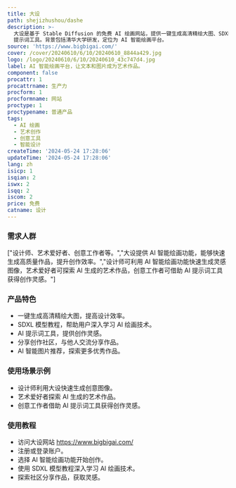 ```yaml
---
title: 大设
path: shejizhushou/dashe
description: >-
  大设是基于 Stable Diffusion 的免费 AI 绘画网站，提供一键生成高清精绘大图、SDXL 模型教程、AI
  提示词工具。背景包括清华大学研发，定位为 AI 智能绘画平台。
source: 'https://www.bigbigai.com/'
cover: /cover/20240610/6/10/20240610_8844a429.jpg
logo: /logo/20240610/6/10/20240610_43c747d4.jpg
label: AI 智能绘画平台，让文本和图片成为艺术作品。
component: false
procattr: 1
procattrname: 生产力
procform: 1
procformname: 网站
proctype: 1
proctypename: 普通产品
tags:
  - AI 绘画
  - 艺术创作
  - 创意工具
  - 智能设计
createTime: '2024-05-24 17:28:06'
updateTime: '2024-05-24 17:28:06'
lang: zh
isicp: 1
isqian: 2
iswx: 2
isqq: 2
iscom: 2
price: 免费
catname: 设计
---
```




### 需求人群
["设计师、艺术爱好者、创意工作者等。","大设提供 AI 智能绘画功能，能够快速生成高质量作品，提升创作效率。","设计师可利用 AI 智能绘画功能快速生成灵感图像，艺术爱好者可探索 AI 生成的艺术作品，创意工作者可借助 AI 提示词工具获得创作灵感。"]

### 产品特色
* 一键生成高清精绘大图，提高设计效率。
* SDXL 模型教程，帮助用户深入学习 AI 绘画技术。
* AI 提示词工具，提供创作灵感。
* 分享创作社区，与他人交流分享作品。
* AI 智能图片推荐，探索更多优秀作品。

### 使用场景示例
* 设计师利用大设快速生成创意图像。
* 艺术爱好者探索 AI 生成的艺术作品。
* 创意工作者借助 AI 提示词工具获得创作灵感。

### 使用教程
* 访问大设网站 https://www.bigbigai.com/
* 注册或登录账户。
* 选择 AI 智能绘画功能开始创作。
* 使用 SDXL 模型教程深入学习 AI 绘画技术。
* 探索社区分享作品，获取灵感。

  

